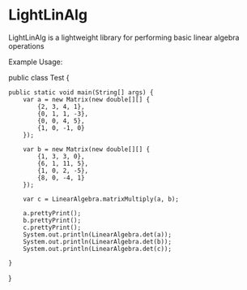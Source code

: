 # LightLinAlg
LightLinAlg is a lightweight library for performing basic linear algebra operations

Example Usage:

public class Test {

	public static void main(String[] args) {
		var a = new Matrix(new double[][] {
			{2, 3, 4, 1},
			{0, 1, 1, -3},
			{0, 0, 4, 5},
			{1, 0, -1, 0}
		});
		
		var b = new Matrix(new double[][] {
			{1, 3, 3, 0},
			{6, 1, 11, 5},
			{1, 0, 2, -5},
			{8, 0, -4, 1}
		});
		
		var c = LinearAlgebra.matrixMultiply(a, b);
		
		a.prettyPrint();
		b.prettyPrint();
		c.prettyPrint();
		System.out.println(LinearAlgebra.det(a));
		System.out.println(LinearAlgebra.det(b));
		System.out.println(LinearAlgebra.det(c));
		
	}

}
